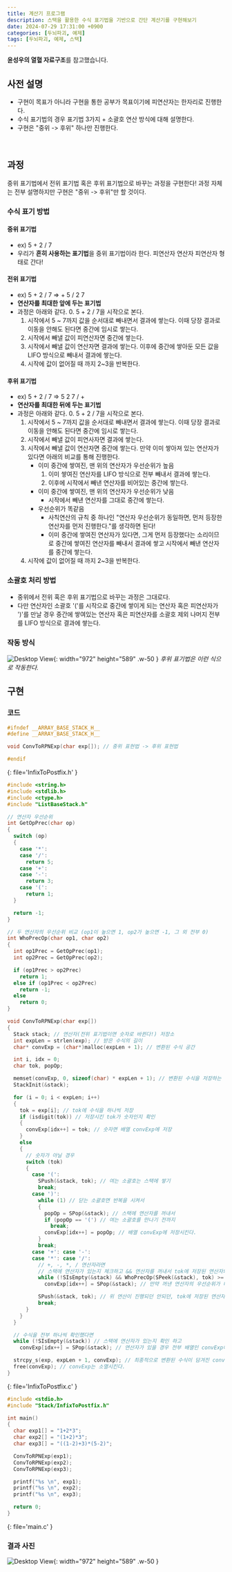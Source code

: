 ```yaml
---
title: 계산기 프로그램
description: 스택을 활용한 수식 표기법을 기반으로 간단 계산기를 구현해보기
date: 2024-07-29 17:31:00 +0900
categories: [두뇌파괴, 예제]
tags: [두뇌파괴, 예제, 스택]
---
```


**윤성우의 열혈 자료구조**를 참고했습니다.

## 사전 설명
- 구현이 목표가 아니라 구현을 통한 공부가 목표이기에 피연산자는 한자리로 진행한다.
- 수식 표기법의 경우 표기법 3가지 + 소괄호 연산 방식에 대해 설명한다.
- 구현은 "중위 -> 후위" 하나만 진행한다.
<br>


## 과정
중위 표기법에서 전위 표기법 혹은 후위 표기법으로 바꾸는 과정을 구현한다! 과정 자체는 전부 설명하지만 구현은 "중위 -> 후위"만 할 것이다.

### 수식 표기 방법

#### 중위 표기법
- ex) 5 + 2 / 7
- 우리가 **흔히 사용하는 표기법**을 중위 표기법이라 한다. 피연산자 연산자 피연산자 형태로 간다!

#### 전위 표기법
- ex) 5 + 2 / 7 => + 5 / 2 7
- **연산자를 최대한 앞에 두는 표기법**
- 과정은 아래와 같다.
  0. 5 + 2 / 7을 시작으로 본다.
  1. 시작에서 5 ~ 7까지 값을 순서대로 빼내면서 결과에 쌓는다. 이때 당장 결과로 이동을 안해도 된다면 중간에 임시로 쌓는다.
  2. 시작에서 빼낼 값이 피연산자면 중간에 쌓는다.
  3. 시작에서 빼낼 값이 연산자면 결과에 쌓는다. 이후에 중간에 쌓아둔 모든 값을 LIFO 방식으로 빼내서 결과에 쌓는다.
  4. 시작에 값이 없어질 때 까지 2~3을 반복한다.

#### 후위 표기법
- ex) 5 + 2 / 7 => 5 2 7 / +
- **연산자를 최대한 뒤에 두는 표기법**
- 과정은 아래와 같다.
  0. 5 + 2 / 7을 시작으로 본다.
  1. 시작에서 5 ~ 7까지 값을 순서대로 빼내면서 결과에 쌓는다. 이때 당장 결과로 이동을 안해도 된다면 중간에 임시로 쌓는다.
  2. 시작에서 빼낼 값이 피연사자면 결과에 쌓는다.
  3. 시작에서 빼낼 값이 연산자면 중간에 쌓는다. 만약 이미 쌓아져 있는 연산자가 있다면 아래의 비교를 통해 진행한다.
      - 이미 중간에 쌓여진, 맨 위의 연산자가 우선순위가 높음
        1. 이미 쌓여진 연산자를 LIFO 방식으로 전부 빼내서 결과에 쌓는다.
        2. 이후에 시작에서 빼낸 연산자를 비어있는 중간에 쌓는다.
      - 이미 중간에 쌓여진, 맨 위의 연산자가 우선순위가 낮음
        - 시작에서 빼낸 연산자를 그대로 중간에 쌓는다.
      - 우선순위가 똑같음
        - 사칙연산의 규칙 중 하나인 "연산자 우선순위가 동일하면, 먼저 등장한 연산자를 먼저 진행한다."를 생각하면 된다!
        - 이미 중간에 쌓여진 연산자가 있다면, 그게 먼저 등장했다는 소리이므로 중간에 쌓여진 연산자를 빼내서 결과에 쌓고 시작에서 빼낸 연산자를 중간에 쌓는다.
  4. 시작에 값이 없어질 때 까지 2~3을 반복한다.

### 소괄호 처리 방법
- 중위에서 전위 혹은 후위 표기법으로 바꾸는 과정은 그대로다.
- 다만 연산자인 소괄호 '('를 시작으로 중간에 쌓이게 되는 연산자 혹은 피연산자가 ')'를 만날 경우 중간에 쌓여있는 연산자 혹은 피연산자를 소괄호 제외 나머지 전부를 LIFO 방식으로 결과에 쌓는다.

### 작동 방식
![Desktop View](https://lh3.googleusercontent.com/pw/AP1GczPjISmhBbXpkTtOjLDHGP3AXSF1T7LEdElcU3ervD8aQ51vb24_ap5VuPjkgsx8Su58wfstwJp8KdQkIEJqY90o3vdGuJTbL4qhU_1eluLdn5t0EgM=w2400){: width="972" height="589" .w-50 }
_후위 표기법은 이런 식으로 작동한다._
<br>


## 구현

### 코드
```c
#ifndef __ARRAY_BASE_STACK_H__
#define __ARRAY_BASE_STACK_H__

void ConvToRPNExp(char exp[]); // 중위 표현법 -> 후위 표현법

#endif
```
{: file='InfixToPostfix.h' }

```c
#include <string.h>
#include <stdlib.h>
#include <ctype.h>
#include "ListBaseStack.h"

// 연산자 우선순위
int GetOpPrec(char op)
{
  switch (op)
  {
    case '*':
    case '/':
      return 5;
    case '+':
    case '-':
      return 3;
    case '(':
      return 1;
  }

  return -1;
}

// 두 연산자의 우선순위 비교 (op1이 높으면 1, op2가 높으면 -1, 그 외 전부 0)
int WhoPrecOp(char op1, char op2)
{
  int op1Prec = GetOpPrec(op1);
  int op2Prec = GetOpPrec(op2);

  if (op1Prec > op2Prec)
    return 1;
  else if (op1Prec < op2Prec)
    return -1;
  else
    return 0;
}

void ConvToRPNExp(char exp[])
{
  Stack stack; // 연산자(전위 표기법이면 숫자로 바뀐다!) 저장소
  int expLen = strlen(exp); // 받은 수식의 길이
  char* convExp = (char*)malloc(expLen + 1); // 변환된 수식 공간

  int i, idx = 0;
  char tok, popOp;

  memset(convExp, 0, sizeof(char) * expLen + 1); // 변환된 수식을 저장하는 공간(배열)을 전부 0으로 초기화
  StackInit(&stack);

  for (i = 0; i < expLen; i++)
  {
    tok = exp[i]; // tok에 수식을 하나씩 저장
    if (isdigit(tok)) // 저장시킨 tok가 숫자인지 확인
    {
      convExp[idx++] = tok; // 숫자면 배열 convExp에 저장
    }
    else
    {
      // 숫자가 아닐 경우
      switch (tok)
      {
        case '(':
          SPush(&stack, tok); // 여는 소괄호는 스택에 쌓기
          break;
        case ')':
          while (1) // 닫는 소괄호면 반복을 시켜서
          {
            popOp = SPop(&stack); // 스택에 연산자를 꺼내서
            if (popOp == '(') // 여는 소괄호를 만나기 전까지
              break;
            convExp[idx++] = popOp; // 배열 convExp에 저장시킨다.
          }
          break;
        case '+': case '-':
        case '*': case '/':
          // +, -, *, / 연산자라면
          // 스택에 연산자가 있는지 체크하고 && 연산자를 꺼내서 tok에 저장된 연산자와의 우선순위를 비교
          while (!SIsEmpty(&stack) && WhoPrecOp(SPeek(&stack), tok) >= 0)
            convExp[idx++] = SPop(&stack); // 만약 꺼낸 연산자의 우선순위가 더 높다면 해당 연산자를 꺼내서 배열 convExp에 저장

          SPush(&stack, tok); // 위 연산이 진행되던 안되던, tok에 저장된 연산자는 스택에 저장시켜둔다.
          break;
      }
    }
  }

  // 수식을 전부 하나씩 확인했다면
  while (!SIsEmpty(&stack)) // 스택에 연산자가 있는지 확인 하고
    convExp[idx++] = SPop(&stack); // 연산자가 있을 경우 전부 배열인 convExp에 저장

  strcpy_s(exp, expLen + 1, convExp); // 최종적으로 변환된 수식이 담겨진 convExp를 exp에 복사시키고
  free(convExp); // convExp는 소멸시킨다.
}
```
{: file='InfixToPostfix.c' }

```c
#include <stdio.h>
#include "Stack/InfixToPostfix.h"

int main()
{
  char exp1[] = "1+2*3";
  char exp2[] = "(1+2)*3";
  char exp3[] = "((1-2)+3)*(5-2)";

  ConvToRPNExp(exp1);
  ConvToRPNExp(exp2);
  ConvToRPNExp(exp3);

  printf("%s \n", exp1);
  printf("%s \n", exp2);
  printf("%s \n", exp3);

  return 0;
}
```
{: file='main.c' }

### 결과 사진
![Desktop View](https://lh3.googleusercontent.com/pw/AP1GczPfs7JxGT0cTqleBkLL2qNbliMGtz2EbZHNjtGVXmwlu2tgDHr0YlVTkKyIlbTHMRgPt_ev9JFy4FbcxXICEzI5Y_8k-DrRgUDwLBk7hVX1g0PnNJQ=w2400){: width="972" height="589" .w-50 }